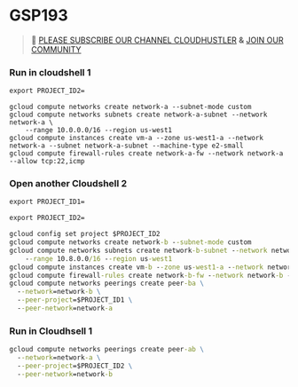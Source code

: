 # GSP193
>🚨 [PLEASE SUBSCRIBE OUR CHANNEL CLOUDHUSTLER](https://www.youtube.com/@cloudhustlers) **&** [JOIN OUR COMMUNITY](https://chat.whatsapp.com/KBfUcSleGGEFf2Xvvm8FW3)
### Run in cloudshell 1
```cmd
export PROJECT_ID2=
```
```
gcloud compute networks create network-a --subnet-mode custom
gcloud compute networks subnets create network-a-subnet --network network-a \
    --range 10.0.0.0/16 --region us-west1 
gcloud compute instances create vm-a --zone us-west1-a --network network-a --subnet network-a-subnet --machine-type e2-small 
gcloud compute firewall-rules create network-a-fw --network network-a --allow tcp:22,icmp
```
### Open another Cloudshell 2
```cmd
export PROJECT_ID1=
```
```cmd
export PROJECT_ID2=
```
```cmd
gcloud config set project $PROJECT_ID2
gcloud compute networks create network-b --subnet-mode custom
gcloud compute networks subnets create network-b-subnet --network network-b \
    --range 10.8.0.0/16 --region us-west1 
gcloud compute instances create vm-b --zone us-west1-a --network network-b --subnet network-b-subnet --machine-type e2-small
gcloud compute firewall-rules create network-b-fw --network network-b --allow tcp:22,icmp
gcloud compute networks peerings create peer-ba \
  --network=network-b \
  --peer-project=$PROJECT_ID1 \
  --peer-network=network-a
```
### Run in Cloudhsell 1
```cmd
gcloud compute networks peerings create peer-ab \
  --network=network-a \
  --peer-project=$PROJECT_ID2 \
  --peer-network=network-b
```

